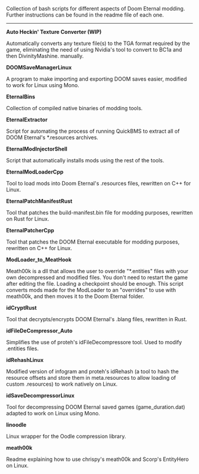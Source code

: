 Collection of bash scripts for different aspects of Doom Eternal modding. Further instructions can be found in the readme file of each one.

------------------------

**Auto Heckin' Texture Converter (WIP)**

Automatically converts any texture file(s) to the TGA format required by the game, eliminating the need of using Nvidia's tool to convert to BC1a and then DivinityMashine. manually.

**DOOMSaveManagerLinux**

A program to make importing and exporting DOOM saves easier, modified to work for Linux using Mono.

**EternalBins**

Collection of compiled native binaries of modding tools.

**EternalExtractor**

Script for automating the process of running QuickBMS to extract all of DOOM Eternal's \*.resources archives.

**EternalModInjectorShell**

Script that automatically installs mods using the rest of the tools.

**EternalModLoaderCpp**

Tool to load mods into Doom Eternal's .resources files, rewritten on C++ for Linux.

**EternalPatchManifestRust**

Tool that patches the build-manifest.bin file for modding purposes, rewritten on Rust for Linux.

**EternalPatcherCpp**

Tool that patches the DOOM Eternal executable for modding purposes, rewritten on C++ for Linux.

**ModLoader_to_MeatHook**

Meath00k is a dll that allows the user to override "\*.entities" files with your own decompressed and modified files. You don't need to restart the game after editing the file. Loading a checkpoint should be enough. This script converts mods made for the ModLoader to an "overrides" to use with meath00k, and then moves it to the Doom Eternal folder.

**idCryptRust**

Tool that decrypts/encrypts DOOM Eternal's .blang files, rewritten in Rust.

**idFileDeCompressor_Auto**

Simplifies the use of proteh's idFileDecompressore tool. Used to modify .entities files.

**idRehashLinux**

Modified version of infogram and proteh's idRehash (a tool to hash the resource offsets and store them in meta.resources to allow loading of custom .resources) to work natively on Linux.

**idSaveDecompressorLinux**

Tool for decompressing DOOM Eternal saved games (game_duration.dat) adapted to work on Linux using Mono.

**linoodle**

Linux wrapper for the Oodle compression library.

**meath00k**

Readme explaining how to use chrispy's meath00k and Scorp's EntityHero on Linux.
